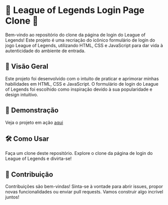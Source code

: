 <h1>🚀 League of Legends Login Page Clone 🚀</h1>

Bem-vindo ao repositório do clone da página de login do League of Legends! 
Este projeto é uma recriação do icônico formulário de login do jogo League of Legends, utilizando HTML, CSS e JavaScript para dar vida à autenticidade do ambiente de entrada.

<h2>👀 Visão Geral</h2>
Este projeto foi desenvolvido com o intuito de praticar e aprimorar minhas habilidades em HTML, CSS e JavaScript. O formulário de login do League of Legends foi escolhido como inspiração devido à sua popularidade e design intuitivo.

<h2>🚀 Demonstração</h2>
Veja o projeto em ação <a href="https://leopimentl.github.io/login-page-lol/">aqui</a>

<h2>🛠 Como Usar</h2>
Faça um clone deste repositório. Explore o clone da página de login do League of Legends e divirta-se!

<h2>🤝 Contribuição</h2>

Contribuições são bem-vindas! Sinta-se à vontade para abrir issues, propor novas funcionalidades ou enviar pull requests. Vamos construir algo incrível juntos!
